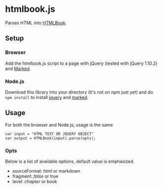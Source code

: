 # htmlbook.js

Parses HTML into [HTMLBook](https://github.com/oreillymedia/htmlbook).

## Setup

### Browser

Add the htmlbook.js script to a page with jQuery (tested with jQuery 1.10.2) and [Marked](https://github.com/chjj/marked).

### Node.js

Download this library into your directory (it's not on npm just yet) and do `npm install` to install [jquery](https://npmjs.org/package/jquery) and [marked](https://npmjs.org/package/marked).

## Usage

For both the browser and Node.js, usage is the same

```
var input = "HTML TEXT OR JQUERY OBJECT"
var output = HTMLBook(input).parse(opts);
```

### Opts

Below is a list of available options, default value is emphasized.

- sourceFormat: _html_ or markdown
- fragment: _false_ or true
- level: _chapter_ or book